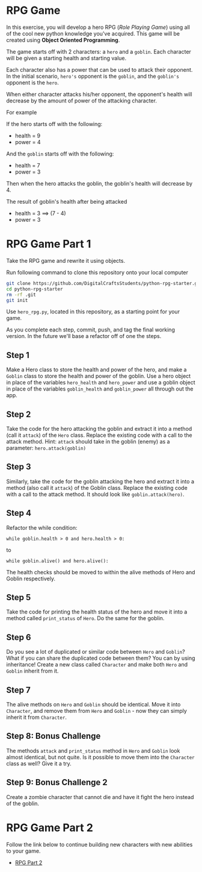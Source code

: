 # RPG Game
In this exercise, you will develop a hero RPG (*Role Playing Game*) using all of the cool new python knowledge you've acquired. This game will be created using **Object Oriented Programming**.

The game starts off with 2 characters: a `hero` and a `goblin`. Each character will be given a starting health and starting value. 

Each character also has a power that can be used to attack their opponent. In the initial scenario, `hero's` opponent is the `goblin`, and the `goblin's` opponent is the `hero`.

When either character attacks his/her opponent, the opponent's health will decrease by the amount of power of the attacking character.

For example

If the hero starts off with the following: 

- health = 9
- power = 4

And the `goblin` starts off with the following:  

- health = 7
- power = 3

Then when the hero attacks the goblin, the goblin's health will decrease by 4.

The result of goblin's health after being attacked

- health = 3  ==> (7 - 4)
- power = 3


# RPG Game Part 1

Take the RPG game and rewrite it using objects.

Run following command to clone this repository onto your local computer

```bash
git clone https://github.com/DigitalCraftsStudents/python-rpg-starter.git
cd python-rpg-starter
rm -rf .git
git init
```

Use `hero_rpg.py`, located in this repository, as a starting point for your game.

As you complete each step, commit, push, and tag the final working version. In the future we'll base a refactor off of one the steps.

## Step 1
Make a Hero class to store the health and power of the hero, and make a `Goblin` class to store the health and power of the goblin. Use a hero object in place of the variables `hero_health` and `hero_power` and use a goblin object in place of the variables `goblin_health` and `goblin_power` all through out the app.

## Step 2
Take the code for the hero attacking the goblin and extract it into a method (call it `attack`) of the `Hero` class. Replace the existing code with a call to the attack method. Hint: `attack` should take in the goblin (enemy) as a parameter: `hero.attack(goblin)`

## Step 3
Similarly, take the code for the goblin attacking the hero and extract it into a method (also call it `attack`) of the Goblin class. Replace the existing code with a call to the attack method. It should look like `goblin.attack(hero)`.

## Step 4
Refactor the while condition:

`while goblin.health > 0 and hero.health > 0:`

to

`while goblin.alive() and hero.alive():`

The health checks should be moved to within the alive methods of Hero and Goblin respectively.

## Step 5
Take the code for printing the health status of the hero and move it into a method called `print_status` of `Hero`. Do the same for the goblin.

## Step 6
Do you see a lot of duplicated or similar code between `Hero` and `Goblin`? What if you can share the duplicated code between them? You can by using inheritance! Create a new class called `Character` and make both `Hero` and `Goblin` inherit from it.

## Step 7
The alive methods on `Hero` and `Goblin` should be identical. Move it into `Character`, and remove them from `Hero` and `Goblin` - now they can simply inherit it from `Character`.

## Step 8: Bonus Challenge
The methods `attack` and `print_status` method in `Hero` and `Goblin` look almost identical, but not quite. Is it possible to move them into the `Character` class as well? Give it a try.

## Step 9: Bonus Challenge 2
Create a zombie character that cannot die and have it fight the hero instead of the goblin.

# RPG Game Part 2

Follow the link below to continue building new characters with new abilities to your game.

- [RPG Part 2](./RPG-Part2.md)
